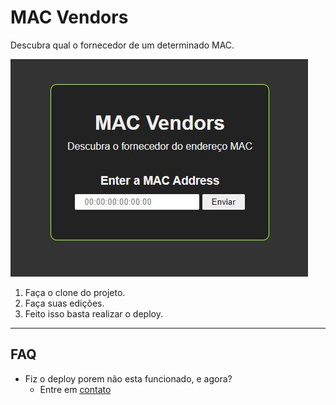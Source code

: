 # MAC Vendors

Descubra qual o fornecedor de um determinado MAC.

![Exemplo](example.jpg)


1. Faça o clone do projeto.
2. Faça suas edições.
3. Feito isso basta realizar o deploy.

---

## FAQ

- Fiz o deploy porem não esta funcionado, e agora?
  - Entre em <a href="http://thiagodebugs.github.io/link-bio">contato</a>
